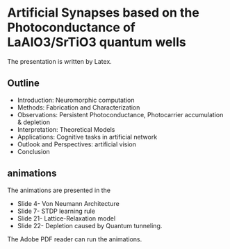 # Artificial Synapses based on the Photoconductance of LaAlO3/SrTiO3 quantum wells

The presentation is written by Latex. 

## Outline 
- Introduction: Neuromorphic computation
- Methods: Fabrication and Characterization
- Observations: Persistent Photoconductance, Photocarrier accumulation & depletion
- Interpretation: Theoretical Models
- Applications: Cognitive tasks in artificial network
- Outlook and Perspectives: artificial vision
- Conclusion

## animations
The animations are presented in the 
 - Slide 4- Von Neumann Architecture
 - Slide 7- STDP learning rule
 - Slide 21- Lattice-Relaxation model
 - Slide 22- Depletion caused by Quantum tunneling. 
 
 The Adobe PDF reader can run the animations.
